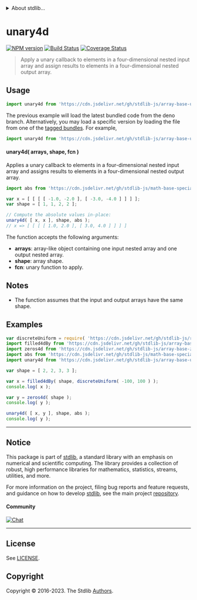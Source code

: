 <!--

@license Apache-2.0

Copyright (c) 2023 The Stdlib Authors.

Licensed under the Apache License, Version 2.0 (the "License");
you may not use this file except in compliance with the License.
You may obtain a copy of the License at

   http://www.apache.org/licenses/LICENSE-2.0

Unless required by applicable law or agreed to in writing, software
distributed under the License is distributed on an "AS IS" BASIS,
WITHOUT WARRANTIES OR CONDITIONS OF ANY KIND, either express or implied.
See the License for the specific language governing permissions and
limitations under the License.

-->


<details>
  <summary>
    About stdlib...
  </summary>
  <p>We believe in a future in which the web is a preferred environment for numerical computation. To help realize this future, we've built stdlib. stdlib is a standard library, with an emphasis on numerical and scientific computation, written in JavaScript (and C) for execution in browsers and in Node.js.</p>
  <p>The library is fully decomposable, being architected in such a way that you can swap out and mix and match APIs and functionality to cater to your exact preferences and use cases.</p>
  <p>When you use stdlib, you can be absolutely certain that you are using the most thorough, rigorous, well-written, studied, documented, tested, measured, and high-quality code out there.</p>
  <p>To join us in bringing numerical computing to the web, get started by checking us out on <a href="https://github.com/stdlib-js/stdlib">GitHub</a>, and please consider <a href="https://opencollective.com/stdlib">financially supporting stdlib</a>. We greatly appreciate your continued support!</p>
</details>

# unary4d

[![NPM version][npm-image]][npm-url] [![Build Status][test-image]][test-url] [![Coverage Status][coverage-image]][coverage-url] <!-- [![dependencies][dependencies-image]][dependencies-url] -->

> Apply a unary callback to elements in a four-dimensional nested input array and assign results to elements in a four-dimensional nested output array.

<section class="intro">

</section>

<!-- /.intro -->



<section class="usage">

## Usage

```javascript
import unary4d from 'https://cdn.jsdelivr.net/gh/stdlib-js/array-base-unary4d@deno/mod.js';
```
The previous example will load the latest bundled code from the deno branch. Alternatively, you may load a specific version by loading the file from one of the [tagged bundles](https://github.com/stdlib-js/array-base-unary4d/tags). For example,

```javascript
import unary4d from 'https://cdn.jsdelivr.net/gh/stdlib-js/array-base-unary4d@v0.1.0-deno/mod.js';
```

#### unary4d( arrays, shape, fcn )

Applies a unary callback to elements in a four-dimensional nested input array and assigns results to elements in a four-dimensional nested output array.

```javascript
import abs from 'https://cdn.jsdelivr.net/gh/stdlib-js/math-base-special-abs@deno/mod.js';

var x = [ [ [ [ -1.0, -2.0 ], [ -3.0, -4.0 ] ] ] ];
var shape = [ 1, 1, 2, 2 ];

// Compute the absolute values in-place:
unary4d( [ x, x ], shape, abs );
// x => [ [ [ [ 1.0, 2.0 ], [ 3.0, 4.0 ] ] ] ]
```

The function accepts the following arguments:

-   **arrays**: array-like object containing one input nested array and one output nested array.
-   **shape**: array shape.
-   **fcn**: unary function to apply.

</section>

<!-- /.usage -->

<section class="notes">

## Notes

-   The function assumes that the input and output arrays have the same shape.

</section>

<!-- /.notes -->

<section class="examples">

## Examples

<!-- eslint no-undef: "error" -->

```javascript
var discreteUniform = require( 'https://cdn.jsdelivr.net/gh/stdlib-js/random-base-discrete-uniform' ).factory;
import filled4dBy from 'https://cdn.jsdelivr.net/gh/stdlib-js/array-base-filled4d-by@deno/mod.js';
import zeros4d from 'https://cdn.jsdelivr.net/gh/stdlib-js/array-base-zeros4d@deno/mod.js';
import abs from 'https://cdn.jsdelivr.net/gh/stdlib-js/math-base-special-abs@deno/mod.js';
import unary4d from 'https://cdn.jsdelivr.net/gh/stdlib-js/array-base-unary4d@deno/mod.js';

var shape = [ 2, 2, 3, 3 ];

var x = filled4dBy( shape, discreteUniform( -100, 100 ) );
console.log( x );

var y = zeros4d( shape );
console.log( y );

unary4d( [ x, y ], shape, abs );
console.log( y );
```

</section>

<!-- /.examples -->

<!-- Section for related `stdlib` packages. Do not manually edit this section, as it is automatically populated. -->

<section class="related">

</section>

<!-- /.related -->

<!-- Section for all links. Make sure to keep an empty line after the `section` element and another before the `/section` close. -->


<section class="main-repo" >

* * *

## Notice

This package is part of [stdlib][stdlib], a standard library with an emphasis on numerical and scientific computing. The library provides a collection of robust, high performance libraries for mathematics, statistics, streams, utilities, and more.

For more information on the project, filing bug reports and feature requests, and guidance on how to develop [stdlib][stdlib], see the main project [repository][stdlib].

#### Community

[![Chat][chat-image]][chat-url]

---

## License

See [LICENSE][stdlib-license].


## Copyright

Copyright &copy; 2016-2023. The Stdlib [Authors][stdlib-authors].

</section>

<!-- /.stdlib -->

<!-- Section for all links. Make sure to keep an empty line after the `section` element and another before the `/section` close. -->

<section class="links">

[npm-image]: http://img.shields.io/npm/v/@stdlib/array-base-unary4d.svg
[npm-url]: https://npmjs.org/package/@stdlib/array-base-unary4d

[test-image]: https://github.com/stdlib-js/array-base-unary4d/actions/workflows/test.yml/badge.svg?branch=v0.1.0
[test-url]: https://github.com/stdlib-js/array-base-unary4d/actions/workflows/test.yml?query=branch:v0.1.0

[coverage-image]: https://img.shields.io/codecov/c/github/stdlib-js/array-base-unary4d/main.svg
[coverage-url]: https://codecov.io/github/stdlib-js/array-base-unary4d?branch=main

<!--

[dependencies-image]: https://img.shields.io/david/stdlib-js/array-base-unary4d.svg
[dependencies-url]: https://david-dm.org/stdlib-js/array-base-unary4d/main

-->

[chat-image]: https://img.shields.io/gitter/room/stdlib-js/stdlib.svg
[chat-url]: https://app.gitter.im/#/room/#stdlib-js_stdlib:gitter.im

[stdlib]: https://github.com/stdlib-js/stdlib

[stdlib-authors]: https://github.com/stdlib-js/stdlib/graphs/contributors

[umd]: https://github.com/umdjs/umd
[es-module]: https://developer.mozilla.org/en-US/docs/Web/JavaScript/Guide/Modules

[deno-url]: https://github.com/stdlib-js/array-base-unary4d/tree/deno
[umd-url]: https://github.com/stdlib-js/array-base-unary4d/tree/umd
[esm-url]: https://github.com/stdlib-js/array-base-unary4d/tree/esm
[branches-url]: https://github.com/stdlib-js/array-base-unary4d/blob/main/branches.md

[stdlib-license]: https://raw.githubusercontent.com/stdlib-js/array-base-unary4d/main/LICENSE

</section>

<!-- /.links -->

